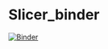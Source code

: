 # Slicer_binder

[![Binder](https://mybinder.org/badge_logo.svg)](https://mybinder.org/v2/gh/FaizanSiddiqui91/Slicer_binder.git/HEAD?urlpath=%2Fvoila%2Frender%2Ftest_wo_slicer.ipynb)
